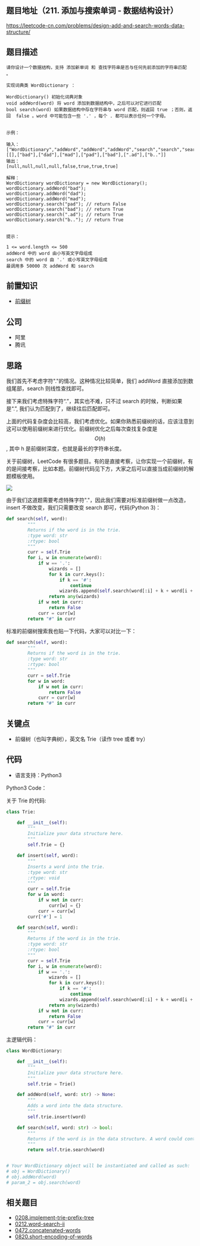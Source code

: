 ## 题目地址（211. 添加与搜索单词 - 数据结构设计）

https://leetcode-cn.com/problems/design-add-and-search-words-data-structure/

## 题目描述

```
请你设计一个数据结构，支持 添加新单词 和 查找字符串是否与任何先前添加的字符串匹配 。

实现词典类 WordDictionary ：

WordDictionary() 初始化词典对象
void addWord(word) 将 word 添加到数据结构中，之后可以对它进行匹配
bool search(word) 如果数据结构中存在字符串与 word 匹配，则返回 true ；否则，返回  false 。word 中可能包含一些 '.' ，每个 . 都可以表示任何一个字母。
 

示例：

输入：
["WordDictionary","addWord","addWord","addWord","search","search","search","search"]
[[],["bad"],["dad"],["mad"],["pad"],["bad"],[".ad"],["b.."]]
输出：
[null,null,null,null,false,true,true,true]

解释：
WordDictionary wordDictionary = new WordDictionary();
wordDictionary.addWord("bad");
wordDictionary.addWord("dad");
wordDictionary.addWord("mad");
wordDictionary.search("pad"); // return False
wordDictionary.search("bad"); // return True
wordDictionary.search(".ad"); // return True
wordDictionary.search("b.."); // return True
 

提示：

1 <= word.length <= 500
addWord 中的 word 由小写英文字母组成
search 中的 word 由 '.' 或小写英文字母组成
最调用多 50000 次 addWord 和 search

```

## 前置知识

- [前缀树](../thinkings/trie.md)

## 公司

- 阿里
- 腾讯

## 思路

我们首先不考虑字符"."的情况。这种情况比较简单，我们 addWord 直接添加到数组尾部，search 则线性查找即可。

接下来我们考虑特殊字符“.”，其实也不难，只不过 search 的时候，判断如果是“.”, 我们认为匹配到了，继续往后匹配即可。

上面的代码复杂度会比较高，我们考虑优化。如果你熟悉前缀树的话，应该注意到这可以使用前缀树来进行优化。前缀树优化之后每次查找复杂度是$$O(h)$$, 其中 h 是前缀树深度，也就是最长的字符串长度。

关于前缀树，LeetCode 有很多题目。有的是直接考察，让你实现一个前缀树，有的是间接考察，比如本题。前缀树代码见下方，大家之后可以直接当成前缀树的解题模板使用。

![](https://tva1.sinaimg.cn/large/007S8ZIlly1ghltwng8wvj30mz0gqdhc.jpg)

由于我们这道题需要考虑特殊字符"."，因此我们需要对标准前缀树做一点改造，insert 不做改变，我们只需要改变 search 即可，代码(Python 3)：

```python
def search(self, word):
        """
        Returns if the word is in the trie.
        :type word: str
        :rtype: bool
        """
        curr = self.Trie
        for i, w in enumerate(word):
            if w == '.':
                wizards = []
                for k in curr.keys():
                    if k == '#':
                        continue
                    wizards.append(self.search(word[:i] + k + word[i + 1:]))
                return any(wizards)
            if w not in curr:
                return False
            curr = curr[w]
        return "#" in curr
```

标准的前缀树搜索我也贴一下代码，大家可以对比一下：

```python
def search(self, word):
        """
        Returns if the word is in the trie.
        :type word: str
        :rtype: bool
        """
        curr = self.Trie
        for w in word:
            if w not in curr:
                return False
            curr = curr[w]
        return "#" in curr
```

## 关键点

- 前缀树（也叫字典树），英文名 Trie（读作 tree 或者 try）

## 代码

- 语言支持：Python3

Python3 Code：

关于 Trie 的代码:

```python
class Trie:

    def __init__(self):
        """
        Initialize your data structure here.
        """
        self.Trie = {}

    def insert(self, word):
        """
        Inserts a word into the trie.
        :type word: str
        :rtype: void
        """
        curr = self.Trie
        for w in word:
            if w not in curr:
                curr[w] = {}
            curr = curr[w]
        curr['#'] = 1

    def search(self, word):
        """
        Returns if the word is in the trie.
        :type word: str
        :rtype: bool
        """
        curr = self.Trie
        for i, w in enumerate(word):
            if w == '.':
                wizards = []
                for k in curr.keys():
                    if k == '#':
                        continue
                    wizards.append(self.search(word[:i] + k + word[i + 1:]))
                return any(wizards)
            if w not in curr:
                return False
            curr = curr[w]
        return "#" in curr
```

主逻辑代码：

```python
class WordDictionary:

    def __init__(self):
        """
        Initialize your data structure here.
        """
        self.trie = Trie()

    def addWord(self, word: str) -> None:
        """
        Adds a word into the data structure.
        """
        self.trie.insert(word)

    def search(self, word: str) -> bool:
        """
        Returns if the word is in the data structure. A word could contain the dot character '.' to represent any one letter.
        """
        return self.trie.search(word)


# Your WordDictionary object will be instantiated and called as such:
# obj = WordDictionary()
# obj.addWord(word)
# param_2 = obj.search(word)
```

## 相关题目

- [0208.implement-trie-prefix-tree](./208.implement-trie-prefix-tree.md)
- [0212.word-search-ii](./212.word-search-ii.md)
- [0472.concatenated-words](./problems/472.concatenated-words.md)
- [0820.short-encoding-of-words](https://github.com/azl397985856/leetcode/blob/master/problems/820.short-encoding-of-words.md)
